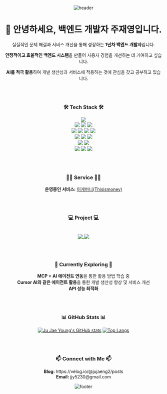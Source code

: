 

<div align="center">

   ![header](https://capsule-render.vercel.app/api?type=waving&color=gradient&customColorList=27&height=200&section=header&text=JaeYoung%20Joo&fontSize=50)
   
# 👋 안녕하세요, 백엔드 개발자 주재영입니다.

실질적인 문제 해결과 서비스 개선을 통해 성장하는 **1년차 백엔드 개발자**입니다. 

**안정적이고 효율적인 백엔드 시스템**을 만들어 사용자 경험을 개선하는 데 기여하고 싶습니다.

**AI를 적극 활용**하여 개발 생산성과 서비스에 적용하는 것에 관심을 갖고 공부하고 있습니다.


</br></br>

<h3>🛠️ Tech Stack 🛠️</h3>

<!-- Language -->
<img src="https://img.shields.io/badge/Java-C01818?style=for-the-badge&logo=openjdk&logoColor=white" />

<br/>

<!-- Framework & Library -->
<img src="https://img.shields.io/badge/Spring%20Boot-6DB33F?style=for-the-badge&logo=spring-boot&logoColor=white" />
<img src="https://img.shields.io/badge/Spring%20Data%20JPA-6DB33F?style=for-the-badge&logo=spring&logoColor=white" />
<img src="https://img.shields.io/badge/Spring%20Security-6DB33F?style=for-the-badge&logo=spring-security&logoColor=white" />

<br/>

<!-- DB -->
<img src="https://img.shields.io/badge/MySQL-4479A1?style=for-the-badge&logo=mysql&logoColor=white" />
<img src="https://img.shields.io/badge/mariadb-%23003545.svg?&style=for-the-badge&logo=mariadb&logoColor=white" />
<img src="https://img.shields.io/badge/PostgreSQL-316192?style=for-the-badge&logo=postgresql&logoColor=white" />
<img src="https://img.shields.io/badge/Redis-DC382D?style=for-the-badge&logo=redis&logoColor=white" />

<br/>

<!-- Cloud -->
<img src="https://img.shields.io/badge/AWS%20EC2-ED8B00?style=for-the-badge&logo=amazon-aws&logoColor=white" />
<img src="https://img.shields.io/badge/AWS%20S3-ED8B00?style=for-the-badge&logo=amazon-aws&logoColor=white" />
<img src="https://img.shields.io/badge/AWS%20RDS-ED8B00?style=for-the-badge&logo=amazon-aws&logoColor=white" />

<br/>

<!-- Tool -->
<img src="https://img.shields.io/badge/docker-%232496ED.svg?&style=for-the-badge&logo=docker&logoColor=white" />
<img src="https://img.shields.io/badge/Keycloak-2F80ED?style=for-the-badge&logo=keycloak&logoColor=white" /)
<img src="https://img.shields.io/badge/github%20actions-%232088FF.svg?&style=for-the-badge&logo=github%20actions&logoColor=white" />

<br/>
<img src="https://img.shields.io/badge/github-%23181717.svg?&style=for-the-badge&logo=github&logoColor=white" />
<img src="https://img.shields.io/badge/slack-%234A154B.svg?&style=for-the-badge&logo=slack&logoColor=white" />
<img src="https://img.shields.io/badge/jira-%230052CC.svg?&style=for-the-badge&logo=jira&logoColor=white" />

</br></br>

<h3>🧑‍💻 Service 🧑‍💻</h3>

<b><span>운영중인 서비스:</span></b> <a href="https://thisismoney.site">이게머니(Thisismoney)</a>

</br></br>

<h3>💻 Project 💻</h3>

</br>
<a href="https://github.com/SamCoMo/DBZ-Backend">
  <img align="center" src="https://github-readme-stats.vercel.app/api/pin/?username=Samcomo&repo=DBZ-Backend&show_owner=true" />
</a>
<a href="https://github.com/JuJaeng2/Gymtopia">
  <img align="center" src="https://github-readme-stats.vercel.app/api/pin/?username=JuJaeng2&repo=Gymtopia&show_owner=true" />
</a>

</br></br>

<h3>🌱 Currently Exploring 🌱</h3>

<span> <b>MCP + AI 에이전트 연동</b>을 통한 활용 방법 학습 중</span></br>
<span> <b>Cursor AI와 같은 에이전트 활용</b>을 통한 개발 생산성 향상 및 서비스 개선</span></br>
<span> <b>API 성능 최적화</b> </span></br>

</br></br>

<h3>📊 GitHub Stats 📊</h3> 

[![Ju Jae Young's GitHub stats](https://github-readme-stats.vercel.app/api?username=JuJaeng2&show_icons=true&theme=gradient)](https://github.com/anuraghazra/github-readme-stats)
[![Top Langs](https://github-readme-stats.vercel.app/api/top-langs/?username=JuJaeng2&layout=compact&theme=radient)](https://github.com/anuraghazra/github-readme-stats)

</br></br>

<h3>📫 Connect with Me 📫</h3>

<div>
<p>
   <span><b>Blog: </b> https://velog.io/@jujaeng2/posts </span></br>
   <span><b>Email: </b> jjy5230@gmail.com </span> 
</p>

</div> 


 ![footer](https://capsule-render.vercel.app/api?type=waving&color=27&height=200&section=footer)
</div>
 
